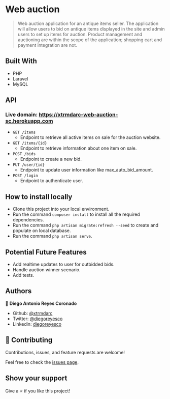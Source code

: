 
# Web auction

> Web auction application for an antique items seller. The application
will allow users to bid on antique items displayed in the site and admin users to set up items
for auction. Product management and auctioning are within the scope of the application;
shopping cart and payment integration are not. 

## Built With

- PHP
- Laravel
- MySQL

## API

### Live domain: https://xtrmdarc-web-auction-sc.herokuapp.com
- `GET /items` 
  - Endpoint to retrieve all active items on sale for the auction website.
- `GET /items/{id}` 
  - Endpoint to retrieve information about one item on sale.
- `POST /bids` 
  - Endpoint to create a new bid.
- `PUT /user/{id}` 
  - Endpoint to update user information like max_auto_bid_amount.
- `POST /login` 
  - Endpoint to authenticate user.

## How to install locally

- Clone this project into your local environment. 
- Run the command `composer install` to install all the required dependencies.
- Run the command `php artisan migrate:refresh --seed` to create and populate on local database.
- Run the command `php artisan serve`.

## Potential Future Features

- Add realtime updates to user for outbidded bids.
- Handle auction winner scenario.
- Add tests.

## Authors

👤 **Diego Antonio Reyes Coronado**

- Github: [@xtrmdarc](https://github.com/xtrmdarc)
- Twitter: [@diegoreyesco](https://twitter.com/DiegoAn91629127)
- Linkedin: [diegoreyesco](https://www.linkedin.com/in/diego-reyes-coronado)

## 🤝 Contributing

Contributions, issues, and feature requests are welcome!

Feel free to check the [issues page](https://github.com/xtrmdarc/web-auction-app-sc/issues).

## Show your support

Give a ⭐️ if you like this project!
